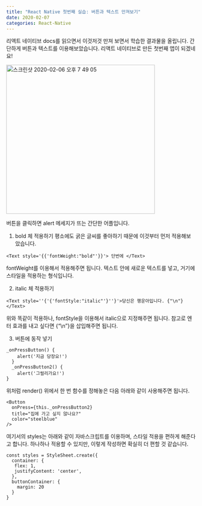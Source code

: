 ```yaml
---
title: "React Native 첫번째 실습: 버튼과 텍스트 만져보기"
date: 2020-02-07
categories: React-Native
---
```


리액트 네이티브 docs를 읽으면서 이것저것 만져 보면서 학습한 결과물을 올립니다.
간단하게 버튼과 텍스트를 이용해보았습니다.
리액트 네이티브로 만든 첫번째 앱이 되겠네요!

<img width="395" alt="스크린샷 2020-02-06 오후 7 49 05" src="https://user-images.githubusercontent.com/43411599/73930526-fc0de300-4919-11ea-9d81-026a2021d227.png">

버튼을 클릭하면 alert 메세지가 뜨는 간단한 어플입니다.


1. bold 체 적용하기 
평소에도 굵은 글씨를 좋아하기 때문에 이것부터 먼저 적용해보았습니다.

```
<Text style='{{'fontWeight:"bold"'}}'> 단번에 </Text>
```

fontWeight를 이용해서 적용해주면 됩니다.
텍스트 안에 새로운 텍스트를 넣고, 거기에 스타일을 적용하는 형식입니다.


2. italic 체 적용하기

```
<Text style=''{'{'fontStyle:"italic"'}''}'>당신은 행운아입니다. {"\n"}</Text>
```

위와 똑같이 적용하나, fontStyle을 이용해서 italic으로 지정해주면 됩니다.
참고로 엔터 효과를 내고 싶다면 {“\n”}을 삽입해주면 됩니다.


3. 버튼에 동작 넣기

```
_onPressButton() {
    alert('지금 당장요!')
  }
  _onPressButton2() {
    alert('그럴리가요!')
}
```

위처럼 render() 위에서 한 번 함수를 정해놓은 다음 아래와 같이 사용해주면 됩니다.

```
<Button
  onPress={this._onPressButton2}
  title="집에 가고 싶지 않나요?"
  color="steelblue"
/>
```

여기서의 styles는 아래와 같이 자바스크립트를 이용하며, 스타일 적용을 편하게 해준다고 합니다.
하나하나 적용할 수 있지만, 이렇게 작성하면 확실히 더 편할 것 같습니다.

```
const styles = StyleSheet.create({
  container: {
   flex: 1,
   justifyContent: 'center',
  },
  buttonContainer: {
    margin: 20
  }
}
```
